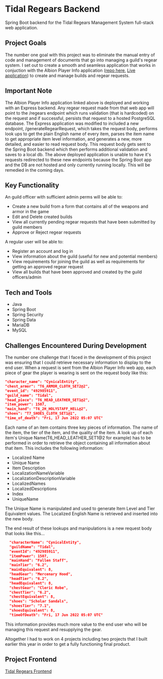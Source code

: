 # Tidal Regears Backend
Spring Boot backend for the Tidal Regears Management System full-stack web application. 

## Project Goals
The number one goal with this project was to eliminate the manual entry of code and management of documents that go into managing a guild's regear system.
I set out to create a smooth and seamless application that works in conjuction with the Albion Player Info application ([repo here](https://github.com/MatthewGammon/Albion-Player-Info), [Live application](https://albion-player-info.vercel.app/home))
to create and manage builds and regear requests. 

## Important Note
The Albion Player Info application linked above is deployed and working with an Express backend. Any regear request made from that web app will point to the /regears endpoint which runs validation (that is hardcoded) on the request and if successful, persists that request to a hosted PostgreSQL database. 
The Express application was modified to included a new endpoint, /generateRegearRequest, which takes the request body, performs look ups to get the plain English name of every item, parses the item name to get appropriate item level information, and generates a new, more detailed, and easier to read request body.
This request body gets sent to the Spring Boot backend which then performs additional validation and saves to a local db.
The above deployed application is unable to have it's requests redirected to these new endpoints because the Spring Boot app and the DB are not hosted and only currently running locally. 
This will be remedied in the coming days.

## Key Functionality
An guild officer with sufficient admin perms will be able to:
* Create a new build from a form that contains all of the weapons and armor in the game
* Edit and Delete created builds
* View all currently pending regear requests that have been submitted by guild members
* Approve or Reject regear requests

A regular user will be able to:
* Register an account and log in
* View information about the guild (useful for new and potential members)
* View requirements for joining the guild as well as requirements for getting an approved regear request
* View all builds that have been approved and created by the guild officers/admin


## Tech and Tools
* Java
* Spring Boot
* Spring Security
* Spring Data
* MariaDB
* MySQL

## Challenges Encountered During Development
The number one challenge that I faced in the development of this project was ensuring that I could retrieve necessary information to display to the end user.
When a request is sent from the Albion Player Info web app, each piece of gear the player is wearing is sent on the request body like this:

```json
"character_name": "CynicalEntity",
"chest_armor": "T6_ARMOR_CLOTH_SET2@2",
"event_id": "492985911",
"guild_name": "Tidal",
"head_piece": "T6_HEAD_LEATHER_SET1@2",
"item_power": 1507,
"main_hand": "T6_2H_HOLYSTAFF_HELL@2",
"shoes": "T7_SHOES_CLOTH_SET1@1",
"time_of_death": "Fri, 17 Jun 2022 05:07 UTC"
```

Each name of an item contains three key pieces of information. The name of the item, the tier of the item, and the quality of the item. 
A look up of each item's Unique Name(T6_HEAD_LEATHER_SET1@2 for example) has to be performed in order to retrieve the object containing all information about that item. This includes the following information:
* Localized Name
* Unique Name
* Item Description
* LocalizationNameVariable
* LocalizationDescriptionVariable
* LocalizedNames
* LocalizedDescriptions
* Index
* UniqueName

The Unique Name is manipulated and used to generate Item Level and Tier Equivalent values.
The Localized English Name is retrieved and inserted into the new body.

The end result of these lookups and manipulations is a new request body that looks like this...

```json
  "characterName": "CynicalEntity",
  "guildName": "Tidal",
  "eventId": "492985911",
  "itemPower": 1507,
  "mainHand": "Fallen Staff",
  "mainTier": "6.2",
  "mainEquivalent": 8,
  "headGear": "Mercenary Hood",
  "headTier": "6.2",
  "headEquivalent": 8,
  "chestGear": "Cleric Robe",
  "chestTier": "6.2",
  "chestEquivalent": 8,
  "shoes": "Scholar Sandals",
  "shoesTier": "7.1",
  "shoesEquivalent": 8,
  "timeOfDeath": "Fri, 17 Jun 2022 05:07 UTC"
  ```
  
This information provides much more value to the end user who will be managing this request and resupplying the gear.

Altogether I had to work on 4 projects including two projects that I built earlier this year in order to get a fully functioning final product. 



## Project Frontend
[Tidal Regears Frontend](https://github.com/MatthewGammon/Tidal-Regears-Frontend)
